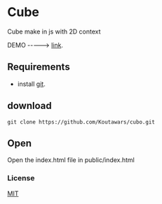 # Cube
Cube make in js with 2D context

DEMO -----> [link](http://cubo.herokuapp.com/).

## Requirements
* install [git](https://git-scm.com/downloads).
## download
```console
git clone https://github.com/Koutawars/cubo.git
```
## Open
Open the index.html file in public/index.html
### License

[MIT](/LICENSE)
